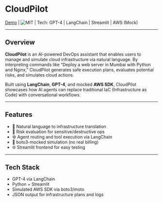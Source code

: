 # CloudPilot

[Demo](#) | ![MIT](https://img.shields.io/badge/License-MIT-green.svg) | Tech: GPT-4 | LangChain | Streamlit | AWS (Mock)

---

## Overview

**CloudPilot** is an AI-powered DevOps assistant that enables users to manage and simulate cloud infrastructure via natural language. By interpreting commands like “Deploy a web server in Mumbai with Python and Nginx,” CloudPilot generates safe execution plans, evaluates potential risks, and simulates cloud actions.

Built using **LangChain**, **GPT-4**, and mocked **AWS SDK**, CloudPilot showcases how AI agents can replace traditional IaC (Infrastructure as Code) with conversational workflows.

---

## Features

- 💬 Natural language to infrastructure translation  
- 🔐 Risk evaluation for sensitive/destructive ops  
- ⚙️ Agent routing and tool execution via LangChain  
- 🧪 boto3-mocked simulation (no real billing)  
- 🌐 Streamlit frontend for easy testing  

---

## Tech Stack

- GPT-4 via LangChain  
- Python + Streamlit  
- Simulated AWS SDK via boto3/moto  
- JSON output for infrastructure plans and logs  
